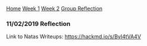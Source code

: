 [Home](./README.md)
[Week 1](./week1.md)
[Week 2](./week2.md)
[Group Reflection](./group_reflection.md)

### 11/02/2019 Reflection

Link to Natas Writeups: https://hackmd.io/s/ByI4tVA4V
